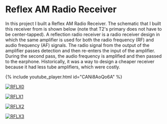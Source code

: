 # Reflex AM Radio Receiver

In this project I built a Reflex AM Radio Receiver. The schematic that I built this receiver from is shown below (note that T2's primary does not have to be center-tapped). A reflection radio receiver is a radio receiver design in which the same amplifier is used for both the radio frequency (RF) and audio frequency (AF) signals. The radio signal from the output of the amplifier passes detection and then re-enters the input of the amplifier. During the second pass, the audio frequency is amplified and then passed to the earphone. Historically, it was a way to design a cheaper receiver because it had less tube amplifiers, which were costly.

{% include youtube_player.html id="CANi8AoQo6A" %}

[![RFLX0](https://github.com/newell/newell.github.io/assets/4163356/6ebae5e8-2e62-4d17-8ab4-d45e6f19cff9)](https://github.com/newell/newell.github.io/assets/4163356/6ebae5e8-2e62-4d17-8ab4-d45e6f19cff9)

[![RFLX1](https://github.com/newell/newell.github.io/assets/4163356/a6771b4b-49ab-4e82-9515-7ef13b906aad)](https://github.com/newell/newell.github.io/assets/4163356/a6771b4b-49ab-4e82-9515-7ef13b906aad)

[![RFLX2](https://github.com/newell/newell.github.io/assets/4163356/616223af-b2ef-4532-a8f2-5790d427fb3c)](https://github.com/newell/newell.github.io/assets/4163356/616223af-b2ef-4532-a8f2-5790d427fb3c)

[![RFLX3](https://github.com/newell/newell.github.io/assets/4163356/bac4db78-f6b0-4270-b113-c3fc4afc43aa)](https://github.com/newell/newell.github.io/assets/4163356/bac4db78-f6b0-4270-b113-c3fc4afc43aa)
